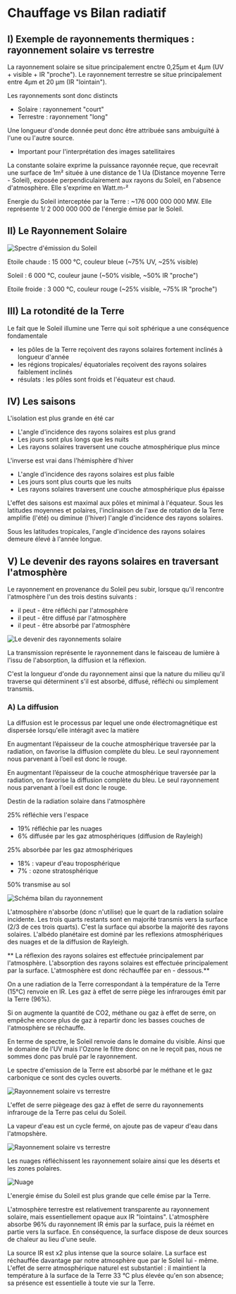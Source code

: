 # Chauffage vs Bilan radiatif

## I) Exemple de rayonnements thermiques : rayonnement solaire vs terrestre

La rayonnement solaire se situe principalement enctre 0,25µm et 4µm (UV + visible + IR "proche"). Le rayonnement terrestre se situe principalement entre 4µm et 20 µm (IR "lointain").

Les rayonnements sont donc distincts

* Solaire : rayonnement "court"
* Terrestre : rayonnement "long"

Une longueur d'onde donnée peut donc être attribuée sans ambuiguïté à l'une ou l'autre source.

* Important pour l'interprétation des images satellitaires

La constante solaire exprime la puissance rayonnée reçue, que recevrait une surface de 1m² située à une distance de 1 Ua (Distance moyenne Terre - Soleil), exposée perpendiculairement aux rayons du Soleil, en l'absence d'atmosphère. Elle s'exprime en Watt.m-²

Energie du Soleil interceptée par la Terre : ~176 000 000 000 MW. Elle représente 1/ 2 000 000 000 de l'énergie émise par le Soleil.

## II) Le Rayonnement Solaire

![Spectre d'émission du Soleil](Images/spectre.JPG)

Etoile chaude : 15 000 °C, couleur bleue (~75% UV, ~25% visible)

Soleil : 6 000 °C, couleur jaune (~50% visible, ~50% IR "proche")

Etoile froide : 3 000 °C, couleur rouge (~25% visible, ~75% IR "proche")

## III) La rotondité de la Terre

Le fait que le Soleil illumine une Terre qui soit sphérique a une conséquence fondamentale

* les pôles de la Terre reçoivent des rayons solaires fortement inclinés à longueur d'année
* les régions tropicales/ équatoriales reçoivent des rayons solaires faiblement inclinés
* résulats : les pôles sont froids et l'équateur est chaud.

## IV) Les saisons

L'isolation est plus grande en été car

* L'angle d'incidence des rayons solaires est plus grand
* Les jours sont plus longs que les nuits
* Les rayons solaires traversent une couche atmosphérique plus mince

L'inverse est vrai dans l'hémisphère d'hiver

* L'angle d'incidence des rayons solaires est plus faible
* Les jours sont plus courts que les nuits
* Les rayons solaires traversent une couche atmosphérique plus épaisse

L'effet des saisons est maximal aux pôles et minimal à l'équateur. Sous les latitudes moyennes et polaires, l'inclinaison de l'axe de rotation de la Terre amplifie (l'été) ou diminue (l'hiver) l'angle d'incidence des rayons solaires.

Sous les latitudes tropicales, l'angle d'incidence des rayons solaires demeure élevé à l'année longue.

## V) Le devenir des rayons solaires en traversant l'atmosphère

Le rayonnement en provenance du Soleil peu subir, lorsque qu'il rencontre l'atmosphère l'un des trois destins suivants :

* il peut - être réfléchi par l'atmosphère
* il peut - être diffusé par l'atmosphère
* il peut - être absorbé par l'atmosphère

![Le devenir des rayonnements solaire](Images/rs.JPG)

La transmission représente le rayonnement dans le faisceau de lumière à l'issu de l'absorption, la diffusion et la réflexion.

C'est la longueur d'onde du rayonnement ainsi que la nature du milieu qu'il traverse qui déterminent s'il est absorbé, diffusé, réfléchi ou simplement transmis.

### A) La diffusion

La diffusion est le processus par lequel une onde électromagnétique est dispersée lorsqu'elle intéragit avec la matière

En augmentant l’épaisseur de la couche atmosphérique traversée par la radiation, on favorise la diffusion complète du bleu. Le seul rayonnement nous parvenant à l’oeil est donc le rouge.

En augmentant l’épaisseur de la couche atmosphérique traversée par la radiation, on favorise la diffusion complète du bleu. Le seul rayonnement nous parvenant à l’oeil est donc le rouge.

Destin de la radiation solaire dans l'atmosphère

25% réfléchie vers l'espace

* 19% réfléchie par les nuages
* 6% diffusée par les gaz atmosphériques (diffusion de Rayleigh)

25% absorbée par les gaz atmosphériques

* 18% : vapeur d'eau troposphérique
* 7%  : ozone stratosphérique

50% transmise au sol

![Schéma bilan du rayonnement](Images/bilan.JPG)

L'atmosphère n'absorbe (donc n'utilise) que le quart de la radiation solaire incidente. Les trois quarts restants sont en majorité transmis vers la surface (2/3 de ces trois quarts). C'est la surface qui absorbe la majorité des rayons solaires. L'albédo planétaire est dominé par les reflexions atmosphériques des nuages et de la diffusion de Rayleigh.

** La réflexion des rayons solaires est effectuée principalement par l'atmosphère. L'absorption des rayons solaires est effectuée principalement par la surface. L'atmosphère est donc réchauffée par en - dessous.**


On a une radiation de la Terre correspondant à la température de la Terre (15°C) renvoie en IR. Les gaz à effet de serre piège les infrarouges émit par la Terre (96%). 

Si on augmente la quantité de CO2, méthane ou gaz à effet de serre, on empêche encore plus de gaz à repartir donc les basses couches de l'atmosphère se réchauffe.

En terme de spectre, le Soleil renvoie dans le domaine du visible. Ainsi que le domaine de l'UV mais l'Ozone le filtre donc on ne le reçoit pas, nous ne sommes donc pas brulé par le rayonnement.

Le spectre d'emission de la Terre est absorbé par le méthane et le gaz carbonique ce sont des cycles ouverts.

![Rayonnement solaire vs terrestre](Images/ra.JPG)

L'effet de serre piègeage des gaz à effet de serre du rayonnements infrarouge de la Terre pas celui du Soleil. 

La vapeur d'eau est un cycle fermé, on ajoute pas de vapeur d'eau dans l'atmopshère.

![Rayonnement solaire vs terrestre](Images/ra2.JPG)

Les nuages réfléchissent les rayonnement solaire ainsi que les déserts et les zones polaires.

![Nuage](Images/nuage.JPG)

L'energie émise du Soleil est plus grande que celle émise par la Terre.

L'atmosphère terrestre est relativement transparente au rayonnement solaire, mais essentiellement opaque aux IR "lointains". L'atmosphère absorbe 96% du rayonnement IR émis par la surface, puis la réémet en partie vers la surface. En conséquence, la surface dispose de deux sources de chaleur au lieu d'une seule.

La source IR est x2 plus intense que la source solaire. La surface est réchauffée davantage par notre atmosphère que par le Soleil lui - même. L'effet de serre atmosphérique naturel est substantiel : il maintient la température à la surface de la Terre 33 °C plus élevée qu'en son absence; sa présence est essentielle à toute vie sur la Terre.
